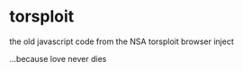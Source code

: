 # torsploit
the old javascript code from the NSA torsploit browser inject


...because love never dies
